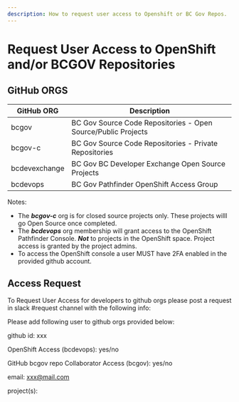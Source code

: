 ```yaml
---
description: How to request user access to Openshift or BC Gov Repos.
---
```

# Request User Access to OpenShift and/or BCGOV Repositories

## GitHub ORGS

| GitHub ORG    | Description                                                   |
|---------------|---------------------------------------------------------------|
| bcgov         | BC Gov Source Code Repositories - Open Source/Public Projects |
| bcgov-c       | BC Gov Source Code Repositories - Private Repositories        |
| bcdevexchange | BC Gov BC Developer Exchange Open Source Projects             |
| bcdevops      | BC Gov Pathfinder OpenShift Access Group                      |

Notes:
* The ***bcgov-c*** org is for closed source projects only. These projects willl go Open Source once completed.
* The ***bcdevops*** org membership will grant access to the OpenShift Pathfinder Console. ***Not*** to projects in the OpenShift space. Project access is granted by the project admins.
* To access the OpenShift console a user MUST have 2FA enabled in the provided github account. 

## Access Request

To Request User Access for developers to github orgs please post a request in slack #request channel with the following info:

Please add following user to github orgs provided below:

github id: xxx

OpenShift Access (bcdevops): yes/no

GitHub bcgov repo Collaborator Access (bcgov): yes/no

email: xxx@mail.com

project(s): 

